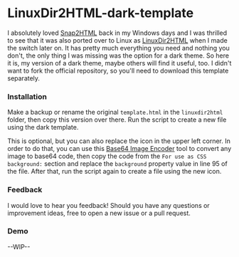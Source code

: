 # LinuxDir2HTML-dark-template

I absolutely loved [Snap2HTML](https://www.rlvision.com/snap2html/) back in my Windows days and I was thrilled to see that it was also ported over to Linux as [LinuxDir2HTML](https://github.com/homeisfar/LinuxDir2HTML) when I made the switch later on. It has pretty much everything you need and nothing you don't, the only thing I was missing was the option for a dark theme. So here it is, my version of a dark theme, maybe others will find it useful, too. I didn't want to fork the official repository, so you'll need to download this template separately.

### Installation
Make a backup or rename the original `template.html` in the `linuxdir2html` folder, then copy this version over there. Run the script to create a new file using the dark template.

This is optional, but you can also replace the icon in the upper left corner. In order to do that, you can use this [Base64 Image Encoder](https://www.base64-image.de) tool to convert any image to base64 code, then copy the code from the `For use as CSS background:` section and replace the `background` property value in line 95 of the file. After that, run the script again to create a file using the new icon.

### Feedback
I would love to hear you feedback! Should you have any questions or improvement ideas, free to open a new issue or a pull request.

### Demo
--WIP--
